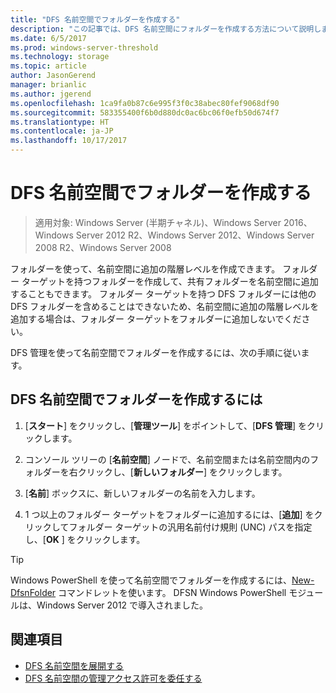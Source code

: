```yaml
---
title: "DFS 名前空間でフォルダーを作成する"
description: "この記事では、DFS 名前空間にフォルダーを作成する方法について説明します。"
ms.date: 6/5/2017
ms.prod: windows-server-threshold
ms.technology: storage
ms.topic: article
author: JasonGerend
manager: brianlic
ms.author: jgerend
ms.openlocfilehash: 1ca9fa0b87c6e995f3f0c38abec80fef9068df90
ms.sourcegitcommit: 583355400f6b0d880dc0ac6bc06f0efb50d674f7
ms.translationtype: HT
ms.contentlocale: ja-JP
ms.lasthandoff: 10/17/2017
---
```

# <a name="create-a-folder-in-a-dfs-namespace"></a>DFS 名前空間でフォルダーを作成する

> 適用対象: Windows Server (半期チャネル)、Windows Server 2016、Windows Server 2012 R2、Windows Server 2012、Windows Server 2008 R2、Windows Server 2008

フォルダーを使って、名前空間に追加の階層レベルを作成できます。 フォルダー ターゲットを持つフォルダーを作成して、共有フォルダーを名前空間に追加することもできます。 フォルダー ターゲットを持つ DFS フォルダーには他の DFS フォルダーを含めることはできないため、名前空間に追加の階層レベルを追加する場合は、フォルダー ターゲットをフォルダーに追加しないでください。

DFS 管理を使って名前空間でフォルダーを作成するには、次の手順に従います。

## <a name="to-create-a-folder-in-a-dfs-namespace"></a>DFS 名前空間でフォルダーを作成するには

1.  [**スタート**] をクリックし、[**管理ツール**] をポイントして、[**DFS 管理**] をクリックします。

2.  コンソール ツリーの [**名前空間**] ノードで、名前空間または名前空間内のフォルダーを右クリックし、[**新しいフォルダー**] をクリックします。

3.  [**名前**] ボックスに、新しいフォルダーの名前を入力します。

4.  1 つ以上のフォルダー ターゲットをフォルダーに追加するには、[**追加**] をクリックしてフォルダー ターゲットの汎用名前付け規則 (UNC) パスを指定し、[**OK** ] をクリックします。


> [!TIP]
> Windows PowerShell を使って名前空間でフォルダーを作成するには、[New-DfsnFolder](https://docs.microsoft.com/powershell/module/dfsn/new-dfsnfolder) コマンドレットを使います。 DFSN Windows PowerShell モジュールは、Windows Server 2012 で導入されました。


## <a name="see-also"></a>関連項目

-   [DFS 名前空間を展開する](deploying-dfs-namespaces.md)
-   [DFS 名前空間の管理アクセス許可を委任する](delegate-management-permissions-for-dfs-namespaces.md)


